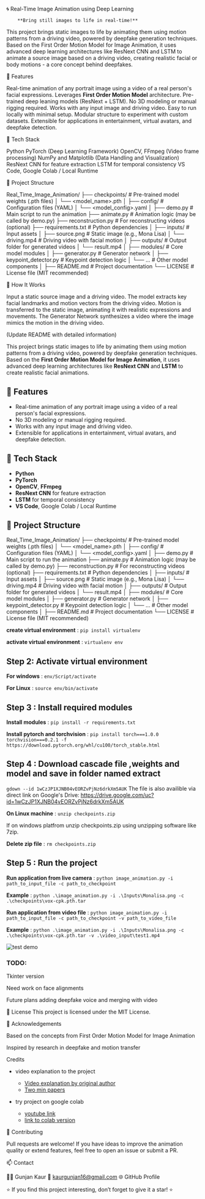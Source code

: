 
🌀 Real-Time Image Animation using Deep Learning

        **Bring still images to life in real-time!**  

This project brings static images to life by animating them using motion patterns from a driving video, powered by deepfake generation techniques. Based on the First Order Motion Model for Image Animation, it uses advanced deep learning architectures like ResNext CNN and LSTM to animate a source image based on a driving video, creating  realistic facial or body motions - a core concept behind deepfakes.



📌 Features

Real-time animation of any portrait image using a video of a real person's facial expressions.
Leverages **First Order Motion Model** architecture.
Pre-trained deep leaning models (ResNext + LSTM).
No 3D modeling or manual rigging required.
Works with any input image and driving video.
Easy to run locally with minimal setup.
Modular structure to experiment with custom datasets.
Extensible for applications in entertainment, virtual avatars, and deepfake detection.


🧠 Tech Stack

Python
PyTorch (Deep Learning Framework)
OpenCV, FFmpeg (Video frame processing)
NumPy and Matplotlib (Data Handling and Visualization)
ResNext CNN for feature extraction
LSTM for temporal consistency
VS Code, Google Colab / Local Runtime


📂 Project Structure

Real_Time_Image_Animation/ ├── checkpoints/ # Pre-trained model weights (.pth files) │ └── <model_name>.pth │ ├── config/ # Configuration files (YAML) │ └── <model_config>.yaml │ ├── demo.py # Main script to run the animation ├── animate.py # Animation logic (may be called by demo.py) ├── reconstruction.py # For reconstructing videos (optional) ├── requirements.txt # Python dependencies │ ├── inputs/ # Input assets │ ├── source.png # Static image (e.g., Mona Lisa) │ └── driving.mp4 # Driving video with facial motion │ ├── outputs/ # Output folder for generated videos │ └── result.mp4 │ ├── modules/ # Core model modules │ ├── generator.py # Generator network │ ├── keypoint_detector.py # Keypoint detection logic │ └── ... # Other model components │ ├── README.md # Project documentation └── LICENSE # License file (MIT recommended)

🚀 How It Works

Input a static source image and a driving video.
The model extracts key facial landmarks and motion vectors from the driving video.
Motion is transferred to the static image, animating it with realistic expressions and movements.
The Generator Network synthesizes a video where the image mimics the motion in the driving video.

 (Update README with detailed information)

This project brings static images to life by animating them using motion patterns from a driving video, powered by deepfake generation techniques. Based on the **First Order Motion Model for Image Animation**, it uses advanced deep learning architectures like **ResNext CNN** and **LSTM** to create realistic facial animations.

## 📌 Features
- Real-time animation of any portrait image using a video of a real person's facial expressions.
- No 3D modeling or manual rigging required.
- Works with any input image and driving video.
- Extensible for applications in entertainment, virtual avatars, and deepfake detection.

## 🧠 Tech Stack

- **Python**
- **PyTorch**
- **OpenCV**, **FFmpeg**
- **ResNext CNN** for feature extraction
- **LSTM** for temporal consistency
- **VS Code**, Google Colab / Local Runtime


## 📂 Project Structure

Real_Time_Image_Animation/
├── checkpoints/                 # Pre-trained model weights (.pth files)
│   └── <model_name>.pth
│
├── config/                      # Configuration files (YAML)
│   └── <model_config>.yaml
│
├── demo.py                      # Main script to run the animation
├── animate.py                   # Animation logic (may be called by demo.py)
├── reconstruction.py            # For reconstructing videos (optional)
├── requirements.txt             # Python dependencies
│
├── inputs/                      # Input assets
│   ├── source.png               # Static image (e.g., Mona Lisa)
│   └── driving.mp4              # Driving video with facial motion
│
├── outputs/                     # Output folder for generated videos
│   └── result.mp4
│
├── modules/                     # Core model modules
│   ├── generator.py             # Generator network
│   ├── keypoint_detector.py     # Keypoint detection logic
│   └── ...                      # Other model components
│
├── README.md                    # Project documentation
└── LICENSE                      # License file (MIT recommended)

**create virtual environment** : ```pip install virtualenv```

**activate virtual environment** : ```virtualenv env```

## Step 2: Activate virtual environment

**For windows** : ```env/Script/activate```

**For Linux** : ```source env/bin/activate```

## Step 3 : Install required modules

**Install modules** : ``` pip install -r requirements.txt ```

**Install pytorch and torchvision** : ```pip install torch===1.0.0 torchvision===0.2.1 -f https://download.pytorch.org/whl/cu100/torch_stable.html ```

## Step 4 : Download cascade file ,weights and model and save in folder named extract

```gdown --id 1wCzJP1XJNB04vEORZvPjNz6drkXm5AUK```
The file is also availible via direct link on Google's Drive:
https://drive.google.com/uc?id=1wCzJP1XJNB04vEORZvPjNz6drkXm5AUK

**On Linux machine** : ```unzip checkpoints.zip```

If on windows platfrom unzip checkpoints.zip using unzipping software like 7zip.

**Delete zip file** : ```rm checkpoints.zip```

## Step 5 : Run the project

**Run application from live camera** : ```python image_animation.py -i path_to_input_file -c path_to_checkpoint```

**Example** : ```python .\image_animation.py -i .\Inputs\Monalisa.png -c .\checkpoints\vox-cpk.pth.tar```

**Run application from video file** : ```python image_animation.py -i path_to_input_file -c path_to_checkpoint -v path_to_video_file```

**Example** : ```python .\image_animation.py -i .\Inputs\Monalisa.png -c .\checkpoints\vox-cpk.pth.tar -v .\video_input\test1.mp4 ```

![test demo](animate.gif)

### TODO:
Tkinter version

Need work on face alignments

Future plans adding deepfake voice and merging with video




📜 License
This project is licensed under the MIT License.


🌟 Acknowledgements

Based on the concepts from First Order Motion Model for Image Animation

Inspired by research in deepfake and motion transfer


Credits

- video explanation to the project <br/>
    * [Video explanation by original author](https://www.youtube.com/watch?v=u-0cQ-grXBQ)
    * [Two min papers](https://www.youtube.com/watch?v=mUfJOQKdtAk)    

- try project on google colab
    * [youtube link](https://www.youtube.com/watch?v=RsOJJd1q6Bg&feature=youtu.be)
    * [link to colab version](https://colab.research.google.com/github/AliaksandrSiarohin/first-order-model/blob/master/demo.ipynb)



🤝 Contributing

Pull requests are welcome!
If you have ideas to improve the animation quality or extend features, feel free to open an issue or submit a PR.


📫 Contact

👩‍💻 Gunjan Kaur
📧 kaurgunjan16@gmail.com
🌐 GitHub Profile

⭐ If you find this project interesting, don’t forget to give it a star! ⭐


